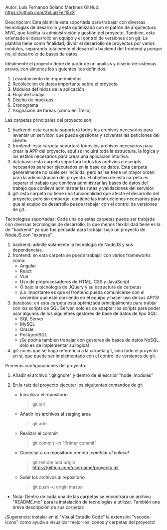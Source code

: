 Autor: Luis Fernando Solano Martínez
GitHub: https://github.com/XxLuisFer15xX


Descripcion: 
Esta plantilla esta soportada para trabajar con diversas tecnologías de desarrollo y esta optimizado con el patrón de arquitectura MVC, que facilita la administración y gestión del proyecto. También, esta orientado al desarrollo en equipo y el control de versiones con git. La plantilla tiene como finalidad, dividr el desarrollo de proyectos por varios módulos, separando totalmente el desarrollo backend del frontend y porque no, el desarrollo de bases de datos.

Idealmente el proyecto debe de partir de un analisis y diseño de sistemas previo, con almenos los siguientes itos definidos:
1. Levantamiento de requerimientos
2. Recolección de datos importante sobre el proyecto
3. Módulos definidos de la aplicación
4. Flujo de trabajo
5. Diseño de mockups
6. Cronograma
7. Asignación de tareas (como en Trello)


Las carpetas principales del proyecto son:
1. backend: esta carpeta soportará todos los archivos necesarios para levantar un servidor, que pueda gestionar y solventar las peticiones del cliente.
2. frontend: esta carpeta soportará todos los archivos necesarios para crear la APP del proyecto, aquí se incluirá toda la estructura, la lógica y los estilos necesarios para crear una aplicación intuitiva.
3. database: esta carpeta soportará todos los archvios o escripts necesarios para ser ejecutados en la base de datos. Está carpeta generalmente no suele ser incluida, pero así se tiene un mayor orden para la administración del proyecto. El objetivo de esta carpeta es separar el trabajo que conlleva administrar las bases de datos del trabajo que conlleva administrar las rutas y validaciones del servidor.
4. git: esta carpeta no tiene una funcionalidad que afecte el desarrollo del proyecto, pero sin embargo, contiene las instrucciones necesarios para que el equipo de desarrollo pueda trabajar con el control de versiones de git.


Tecnologías soportadas:
Cada una de estas carpetas puede ser trabjada con diversas tecnologías de desarrollo, la que menos flexibilidad tiene es la de "backend" ya que fue pensada para trabajar bajo un proyecto de NodeJS con "express".
1. backend: admite solamente la tecnología de NodeJS y sus dependencias.
2. frontend: en esta carpeta se puede trabajar con varios frameworks como:
    - Angular
    - React
    - Vue
    - Uso de preprocesadores de HTML, CSS y JavaScript
    - Ó bajo la tecnología de JQuery y su estructura de carpetas
    * ¡Lo importante es que el frontend pueda comunicarse con el servirdor que este corriendo en el equipo y hacer uso de sus API'S!
3. database: en esta carpeta está optimizada principalmente para trabjar con los scripts de SQL Server, solo es de adaptar los scripts para poder usar algunos de los siguietnes gestores de base de datos de tipo SQL:
    - SQL Server
    - MySQL
    - Oracle
    - PostgredSQL
    * ¡Se podría tambien trabajar con gestores de bases de datos NoSQL solo es de implementar su lógica!
4. git: no es que se haga referencia a la carpeta git, sino todo el proyecto en sí, que puede ser implementado con el control de versiones de git.


Primeras configuraciones del proyecto:
1. Añadir el archivo ".gitignore" y dentro de el escribir "node_modules"

2. En la raiz del proyecto ejecutar los siguitentes comandos de git
    - Inicializar el repositorio
        >git init
    - Añadir los archivos al staging area
        >git add .
    - Realizar el commit
        >git commit -m "Primer commit"
    - Conectar a un repositorio remoto _¡cambiar el enlace!_
        >git remote add origin https://githun.com/username/proyecto.git
    - Subir los archivos al repositorio
        >git push -u origin master


* Nota: Dentro de cada una de las carpetas se encontrará un archivo "README.md" para la instalación de tecnologías a utilizar. También una breve descripción de sus carpetas


¡Sugerencia: instalar en el "Visual Estudio Code" la extensión "vscode-icons" como ayuda a visualizar mejor los iconos y carpetas del proyecto!